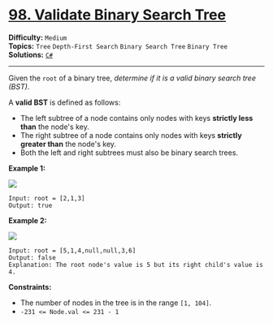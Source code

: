 # [98. Validate Binary Search Tree](https://leetcode.com/problems/validate-binary-search-tree/)

**Difficulty:** `Medium`  
**Topics:** `Tree` `Depth-First Search` `Binary Search Tree` `Binary Tree`  
**Solutions:** [`C#`](../../src/csharp/challenges/Problems/ValidateBinarySearchTree.cs)  

---

Given the `root` of a binary tree, *determine if it is a valid binary search tree (BST)*.

A **valid BST** is defined as follows:

* The left subtree of a node contains only nodes with keys **strictly less than** the node's key.
* The right subtree of a node contains only nodes with keys **strictly greater than** the node's key.
* Both the left and right subtrees must also be binary search trees.

**Example 1:**

![](https://assets.leetcode.com/uploads/2020/12/01/tree1.jpg)

```
Input: root = [2,1,3]
Output: true
```

**Example 2:**

![](https://assets.leetcode.com/uploads/2020/12/01/tree2.jpg)

```
Input: root = [5,1,4,null,null,3,6]
Output: false
Explanation: The root node's value is 5 but its right child's value is 4.
```

**Constraints:**

* The number of nodes in the tree is in the range `[1, 104]`.
* `-231 <= Node.val <= 231 - 1`